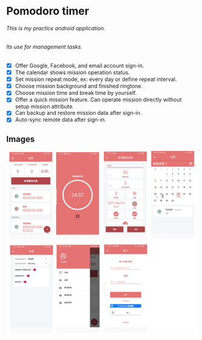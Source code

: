 # Pomodoro timer
###### This is my practice android application.
###### Its use for management tasks.

- [x] Offer Google, Facebook, and email account sign-in.
- [x] The calendar shows mission operation status.
- [x] Set mission repeat mode, ex: every day or define repeat interval.
- [x] Choose mission background and finished ringtone.
- [x] Choose mission time and break time by yourself.
- [x] Offer a quick mission feature. Can operate mission directly without setup mission attribute.
- [x] Can backup and restore mission data after sign-in.
- [x] Auto-sync remote data after sign-in.
 
## Images

![timer](timer.png)
